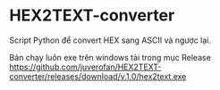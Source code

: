 # HEX2TEXT-converter
Script Python để convert HEX sang ASCII và ngược lại.

Bản chạy luôn exe trên windows tải trong mục Release
https://github.com/juverofan/HEX2TEXT-converter/releases/download/v.1.0/hex2text.exe
